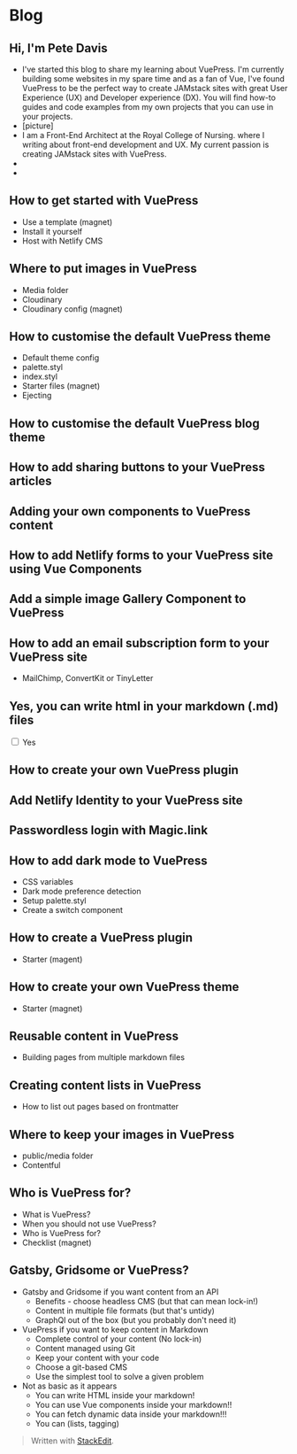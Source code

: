 # Blog

## Hi, I'm Pete Davis
 - I've started this blog to share my learning about VuePress. I'm currently building some websites in my spare time and as a fan of Vue, I've found VuePress to be the perfect way to create JAMstack sites with great User Experience (UX) and Developer experience (DX). You will find how-to guides and code examples from my own projects that you can use in your projects.
 - [picture]
 - I am a Front-End Architect at the Royal College of Nursing.  where I writing about front-end development and UX. My current passion is creating JAMstack sites with VuePress.
 - 
 - 


## How to get started with VuePress
 - Use a template (magnet)
 - Install it yourself
 - Host with Netlify CMS

## Where to put images in VuePress
 - Media folder
 - Cloudinary
 - Cloudinary config (magnet)

## How to customise the default VuePress theme
 - Default theme config
 - palette.styl
 - index.styl
 - Starter files (magnet)
 - Ejecting

## How to customise the default VuePress blog theme

## How to add sharing buttons to your VuePress articles

## Adding your own components to VuePress content

## How to add Netlify forms to your VuePress site using Vue Components

## Add a simple image Gallery Component to VuePress

## How to add an email subscription form to your VuePress site
 - MailChimp, ConvertKit or TinyLetter

## Yes, you can write html in your markdown (.md) files
<label><input type="checkbox" /> Yes</label>

## How to create your own VuePress plugin

## Add Netlify Identity to your VuePress site

## Passwordless login with Magic.link

## How to add dark mode to VuePress
 - CSS variables
 - Dark mode preference detection
 - Setup palette.styl
 - Create a switch component

## How to create a VuePress plugin
 - Starter (magent)

## How to create your own VuePress theme
 - Starter (magnet)

## Reusable content in VuePress
 - Building pages from multiple markdown files

## Creating content lists in VuePress
 - How to list out pages based on frontmatter

## Where to keep your images in VuePress
 - public/media folder
 - Contentful

## Who is VuePress for?
 - What is VuePress?
 - When you should not use VuePress?
 - Who is VuePress for?
 - Checklist (magnet)

## Gatsby, Gridsome or VuePress?
 - Gatsby and Gridsome if you want content from an API
	 - Benefits - choose headless CMS (but that can mean lock-in!)
	 - Content in multiple file formats (but that's untidy)
	 - GraphQl out of the box (but you probably don't need it)
 - VuePress if you want to keep content in Markdown
	 - Complete control of your content (No lock-in)
	 - Content managed using Git
	 - Keep your content with your code 
	 - Choose a git-based CMS
	 - Use the simplest tool to solve a given problem
 - Not as basic as it appears
	 - You can write HTML inside your markdown!
	 - You can use Vue components inside your markdown!!
	 - You can fetch dynamic data inside your markdown!!!
	 - You can (lists, tagging) 

> Written with [StackEdit](https://stackedit.io/).
<!--stackedit_data:
eyJoaXN0b3J5IjpbLTE2MDA1NDY0OTUsMTIyMzY1MDU5MCwtOD
U4MTU1MTM0LC0xOTQyNjc2ODcyLC03ODc3OTE4OTQsMTAyMDM0
NzEzNywxNjk5OTE1OTY4LDEwODU0MDcyODYsLTMzOTQwNjQxMS
wtNjM5NDYwMDA5LDczOTQyNTE4NCwtMjE0MTY2NjI5NCwtMTQw
NjAzNzQ1N119
-->